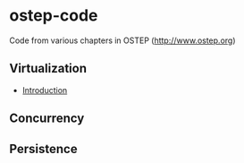 # ostep-code
Code from various chapters in OSTEP (http://www.ostep.org)

## Virtualization

* [Introduction](https://github.com/remzi-arpacidusseau/ostep-code/tree/master/intro)




## Concurrency


## Persistence

